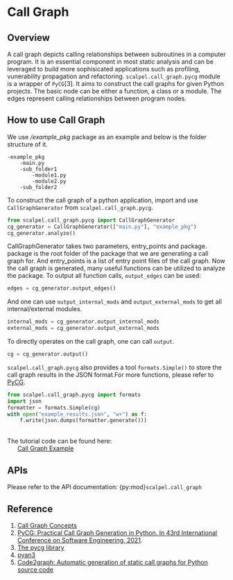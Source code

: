 # Call Graph

## Overview
A call graph depicts calling relationships between subroutines in a computer program. It is an essential component in most static analysis and can be leveraged to build more sophisicated applications such as profiling, vunerability propagation and refactoring.
`scalpel.call_graph.pycg` module is a wrapper of `PyCG`[3]. It aims to construct the call graphs for given Python projects. The basic node can be either a function, a class or a module. The edges represent calling relationships between program nodes. 

  
## How to use Call Graph
We use */example_pkg* package as an example and below is the folder structure of it.

```
-example_pkg
    -main.py
    -sub_folder1
        -module1.py
        -module2.py
    -sub_folder2
```
To construct the call graph of a python application, import and use `CallGraphGenerator` from `scalpel.call_graph.pycg`.

```python
from scalpel.call_graph.pycg import CallGraphGenerator
cg_generator = CallGraphGenerator(["main.py"], "example_pkg")
cg_generator.analyze()
```
CallGraphGenerator takes two parameters, entry_points and package. package is the root folder of the package that we are generating a call graph for. And entry_points is a list of entry point files of the call graph.
Now the call graph is generated, many useful functions can be utilized to analyze the package. To output all function calls, `output_edges` can be used:

```python
edges = cg_generator.output_edges()
```
And one can use `output_internal_mods` and `output_external_mods` to get all internal/external modules.
```python
internal_mods = cg_generator.output_internal_mods
external_mods = cg_generator.output_external_mods
```
To directly operates on the call graph, one can call `output`.
```python
cg = cg_generator.output()
```
`scalpel.call_graph.pycg` also provides a tool `formats.Simple()` to store the call graph results in the JSON format.For more functions, please refer to [PyCG](https://pypi.org/project/pycg/).
```python
from scalpel.call_graph.pycg import formats
import json 
formatter = formats.Simple(cg)
with open("example_results.json", "w+") as f:
    f.write(json.dumps(formatter.generate()))
```


\
The tutorial code can be found here:\
&nbsp;&nbsp;&nbsp;&nbsp;&nbsp;&nbsp;[Call Graph Example](../examples/cg_tutorial.py)


## APIs
Please refer to the API documentation: {py:mod}`scalpel.call_graph`


## Reference
1. [Call Graph Concepts](https://en.wikipedia.org/wiki/Call_graph)
2. [PyCG: Practical Call Graph Generation in Python. In 43rd International Conference on Software Engineering, 2021](https://vitsalis.com/papers/pycg.pdf). 
3. [The pycg library ](https://pypi.org/project/pycg/)
4. [pyan3](https://pypi.org/project/pyan3/)
5. [Code2graph: Automatic generation
of static call graphs for Python source code](https://ieeexplore.ieee.org/document/9000043)


